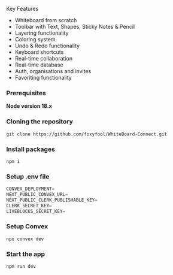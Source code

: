 Key Features

- Whiteboard from scratch
- Toolbar with Text, Shapes, Sticky Notes & Pencil
- Layering functionality
- Coloring system
- Undo & Redo functionality
- Keyboard shortcuts
- Real-time collaboration 
- Real-time database 
- Auth, organisations and invites 
- Favoriting functionality


### Prerequisites

**Node version 18.x**

### Cloning the repository

```shell
git clone https://github.com/foxyfool/WhiteBoard-Connect.git
```

### Install packages

```shell
npm i
```

### Setup .env file

```js
CONVEX_DEPLOYMENT=
NEXT_PUBLIC_CONVEX_URL=
NEXT_PUBLIC_CLERK_PUBLISHABLE_KEY=
CLERK_SECRET_KEY=
LIVEBLOCKS_SECRET_KEY=
```

### Setup Convex

```shell
npx convex dev

```

### Start the app

```shell
npm run dev
```
